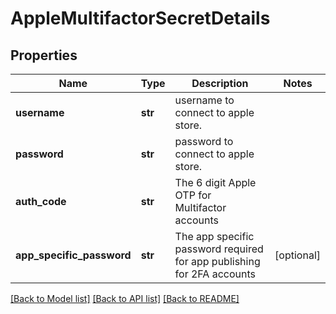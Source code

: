 # AppleMultifactorSecretDetails

## Properties
Name | Type | Description | Notes
------------ | ------------- | ------------- | -------------
**username** | **str** | username to connect to apple store. | 
**password** | **str** | password to connect to apple store. | 
**auth_code** | **str** | The 6 digit Apple OTP for Multifactor accounts | 
**app_specific_password** | **str** | The app specific password required for app publishing for 2FA accounts | [optional] 

[[Back to Model list]](../README.md#documentation-for-models) [[Back to API list]](../README.md#documentation-for-api-endpoints) [[Back to README]](../README.md)

